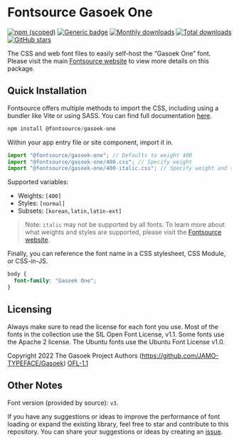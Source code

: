 # Fontsource Gasoek One

[![npm (scoped)](https://img.shields.io/npm/v/@fontsource/gasoek-one?color=brightgreen)](https://www.npmjs.com/package/@fontsource/gasoek-one) [![Generic badge](https://img.shields.io/badge/fontsource-passing-brightgreen)](https://github.com/fontsource/fontsource) [![Monthly downloads](https://badgen.net/npm/dm/@fontsource/gasoek-one)](https://github.com/fontsource/fontsource) [![Total downloads](https://badgen.net/npm/dt/@fontsource/gasoek-one)](https://github.com/fontsource/fontsource) [![GitHub stars](https://img.shields.io/github/stars/fontsource/fontsource.svg?style=social&label=Star)](https://github.com/fontsource/fontsource/stargazers)

The CSS and web font files to easily self-host the “Gasoek One” font. Please visit the main [Fontsource website](https://fontsource.org/fonts/gasoek-one) to view more details on this package.

## Quick Installation

Fontsource offers multiple methods to import the CSS, including using a bundler like Vite or using SASS. You can find full documentation [here](https://fontsource.org/docs/getting-started/introduction).

```javascript
npm install @fontsource/gasoek-one
```

Within your app entry file or site component, import it in.

```javascript
import "@fontsource/gasoek-one"; // Defaults to weight 400
import "@fontsource/gasoek-one/400.css"; // Specify weight
import "@fontsource/gasoek-one/400-italic.css"; // Specify weight and style
```

Supported variables:
- Weights: `[400]`
- Styles: `[normal]`
- Subsets: `[korean,latin,latin-ext]`

> Note: `italic` may not be supported by all fonts. To learn more about what weights and styles are supported, please visit the [Fontsource website](https://fontsource.org/fonts/gasoek-one).

Finally, you can reference the font name in a CSS stylesheet, CSS Module, or CSS-in-JS.

```css
body {
  font-family: "Gasoek One";
}
```

## Licensing
Always make sure to read the license for each font you use. Most of the fonts in the collection use the SIL Open Font License, v1.1. Some fonts use the Apache 2 license. The Ubuntu fonts use the Ubuntu Font License v1.0.

Copyright 2022 The Gasoek Project Authors (https://github.com/JAMO-TYPEFACE/Gasoek)
[OFL-1.1](https://openfontlicense.org)

## Other Notes
Font version (provided by source): `v3`.

If you have any suggestions or ideas to improve the performance of font loading or expand the existing library, feel free to star and contribute to this repository. You can share your suggestions or ideas by creating an [issue](https://github.com/fontsource/fontsource/issues).